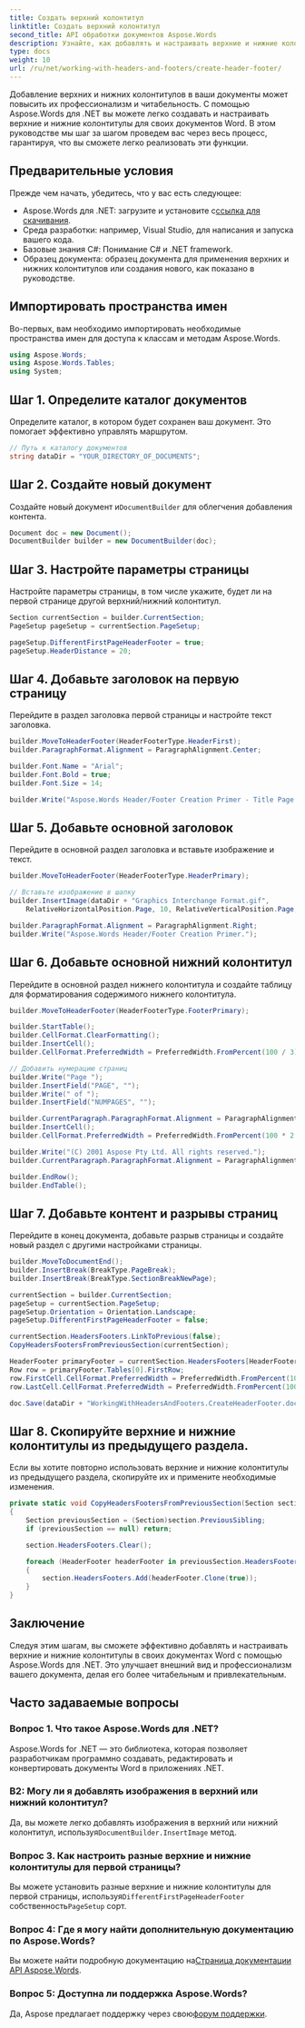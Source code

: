 ```yaml
---
title: Создать верхний колонтитул
linktitle: Создать верхний колонтитул
second_title: API обработки документов Aspose.Words
description: Узнайте, как добавлять и настраивать верхние и нижние колонтитулы в документах Word с помощью Aspose.Words для .NET. Это пошаговое руководство обеспечивает профессиональное форматирование документов.
type: docs
weight: 10
url: /ru/net/working-with-headers-and-footers/create-header-footer/
---
```


Добавление верхних и нижних колонтитулов в ваши документы может повысить их профессионализм и читабельность. С помощью Aspose.Words для .NET вы можете легко создавать и настраивать верхние и нижние колонтитулы для своих документов Word. В этом руководстве мы шаг за шагом проведем вас через весь процесс, гарантируя, что вы сможете легко реализовать эти функции.

## Предварительные условия

Прежде чем начать, убедитесь, что у вас есть следующее:

-  Aspose.Words для .NET: загрузите и установите с[ссылка для скачивания](https://releases.aspose.com/words/net/).
- Среда разработки: например, Visual Studio, для написания и запуска вашего кода.
- Базовые знания C#: Понимание C# и .NET framework.
- Образец документа: образец документа для применения верхних и нижних колонтитулов или создания нового, как показано в руководстве.

## Импортировать пространства имен

Во-первых, вам необходимо импортировать необходимые пространства имен для доступа к классам и методам Aspose.Words.

```csharp
using Aspose.Words;
using Aspose.Words.Tables;
using System;
```

## Шаг 1. Определите каталог документов

Определите каталог, в котором будет сохранен ваш документ. Это помогает эффективно управлять маршрутом.

```csharp
// Путь к каталогу документов
string dataDir = "YOUR_DIRECTORY_OF_DOCUMENTS";
```

## Шаг 2. Создайте новый документ

 Создайте новый документ и`DocumentBuilder` для облегчения добавления контента.

```csharp
Document doc = new Document();
DocumentBuilder builder = new DocumentBuilder(doc);
```

## Шаг 3. Настройте параметры страницы

Настройте параметры страницы, в том числе укажите, будет ли на первой странице другой верхний/нижний колонтитул.

```csharp
Section currentSection = builder.CurrentSection;
PageSetup pageSetup = currentSection.PageSetup;

pageSetup.DifferentFirstPageHeaderFooter = true;
pageSetup.HeaderDistance = 20;
```

## Шаг 4. Добавьте заголовок на первую страницу

Перейдите в раздел заголовка первой страницы и настройте текст заголовка.

```csharp
builder.MoveToHeaderFooter(HeaderFooterType.HeaderFirst);
builder.ParagraphFormat.Alignment = ParagraphAlignment.Center;

builder.Font.Name = "Arial";
builder.Font.Bold = true;
builder.Font.Size = 14;

builder.Write("Aspose.Words Header/Footer Creation Primer - Title Page.");
```

## Шаг 5. Добавьте основной заголовок

Перейдите в основной раздел заголовка и вставьте изображение и текст.

```csharp
builder.MoveToHeaderFooter(HeaderFooterType.HeaderPrimary);

// Вставьте изображение в шапку
builder.InsertImage(dataDir + "Graphics Interchange Format.gif", 
    RelativeHorizontalPosition.Page, 10, RelativeVerticalPosition.Page, 10, 50, 50, WrapType.Through);

builder.ParagraphFormat.Alignment = ParagraphAlignment.Right;
builder.Write("Aspose.Words Header/Footer Creation Primer.");
```

## Шаг 6. Добавьте основной нижний колонтитул

Перейдите в основной раздел нижнего колонтитула и создайте таблицу для форматирования содержимого нижнего колонтитула.

```csharp
builder.MoveToHeaderFooter(HeaderFooterType.FooterPrimary);

builder.StartTable();
builder.CellFormat.ClearFormatting();
builder.InsertCell();
builder.CellFormat.PreferredWidth = PreferredWidth.FromPercent(100 / 3);

// Добавить нумерацию страниц
builder.Write("Page ");
builder.InsertField("PAGE", "");
builder.Write(" of ");
builder.InsertField("NUMPAGES", "");

builder.CurrentParagraph.ParagraphFormat.Alignment = ParagraphAlignment.Left;
builder.InsertCell();
builder.CellFormat.PreferredWidth = PreferredWidth.FromPercent(100 * 2 / 3);

builder.Write("(C) 2001 Aspose Pty Ltd. All rights reserved.");
builder.CurrentParagraph.ParagraphFormat.Alignment = ParagraphAlignment.Right;

builder.EndRow();
builder.EndTable();
```

## Шаг 7. Добавьте контент и разрывы страниц

Перейдите в конец документа, добавьте разрыв страницы и создайте новый раздел с другими настройками страницы.

```csharp
builder.MoveToDocumentEnd();
builder.InsertBreak(BreakType.PageBreak);
builder.InsertBreak(BreakType.SectionBreakNewPage);

currentSection = builder.CurrentSection;
pageSetup = currentSection.PageSetup;
pageSetup.Orientation = Orientation.Landscape;
pageSetup.DifferentFirstPageHeaderFooter = false;

currentSection.HeadersFooters.LinkToPrevious(false);
CopyHeadersFootersFromPreviousSection(currentSection);

HeaderFooter primaryFooter = currentSection.HeadersFooters[HeaderFooterType.FooterPrimary];
Row row = primaryFooter.Tables[0].FirstRow;
row.FirstCell.CellFormat.PreferredWidth = PreferredWidth.FromPercent(100 / 3);
row.LastCell.CellFormat.PreferredWidth = PreferredWidth.FromPercent(100 * 2 / 3);

doc.Save(dataDir + "WorkingWithHeadersAndFooters.CreateHeaderFooter.docx");
```

## Шаг 8. Скопируйте верхние и нижние колонтитулы из предыдущего раздела.

Если вы хотите повторно использовать верхние и нижние колонтитулы из предыдущего раздела, скопируйте их и примените необходимые изменения.

```csharp
private static void CopyHeadersFootersFromPreviousSection(Section section)
{
    Section previousSection = (Section)section.PreviousSibling;
    if (previousSection == null) return;

    section.HeadersFooters.Clear();

    foreach (HeaderFooter headerFooter in previousSection.HeadersFooters)
    {
        section.HeadersFooters.Add(headerFooter.Clone(true));
    }
}
```

## Заключение

Следуя этим шагам, вы сможете эффективно добавлять и настраивать верхние и нижние колонтитулы в своих документах Word с помощью Aspose.Words для .NET. Это улучшает внешний вид и профессионализм вашего документа, делая его более читабельным и привлекательным.

## Часто задаваемые вопросы

### Вопрос 1. Что такое Aspose.Words для .NET?

Aspose.Words for .NET — это библиотека, которая позволяет разработчикам программно создавать, редактировать и конвертировать документы Word в приложениях .NET.

### В2: Могу ли я добавлять изображения в верхний или нижний колонтитул?

 Да, вы можете легко добавлять изображения в верхний или нижний колонтитул, используя`DocumentBuilder.InsertImage` метод.

### Вопрос 3. Как настроить разные верхние и нижние колонтитулы для первой страницы?

 Вы можете установить разные верхние и нижние колонтитулы для первой страницы, используя`DifferentFirstPageHeaderFooter` собственность`PageSetup` сорт.

### Вопрос 4: Где я могу найти дополнительную документацию по Aspose.Words?

 Вы можете найти подробную документацию на[Страница документации API Aspose.Words](https://reference.aspose.com/words/net/).

### Вопрос 5: Доступна ли поддержка Aspose.Words?

 Да, Aspose предлагает поддержку через свою[форум поддержки](https://forum.aspose.com/c/words/8).
